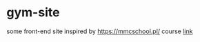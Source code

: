 # gym-site
some front-end site inspired by https://mmcschool.pl/ course
<a href="https://orzehhowski.github.io/gym-site/">link</a>
